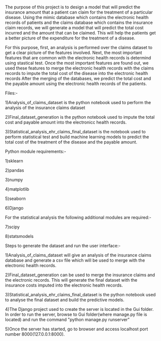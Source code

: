 The purpose of this project is to design a model that will predict the insurance amount that a patient can claim for the treatment of a particular disease. Using the mimic database which contains the electronic health records of patients and the claims database which contains the insurance claim records, we will generate a model that will predict the total cost incurred and the amount that can be claimed. This will help the patients get a better picture of the expenditure for the treatment of a disease.

For this purpose, first, an analysis is performed over the claims dataset to get a clear picture of the features involved.
Next, the most important features that are common with the electronic health records is determind using stastical test.
Once the most important features are found out, we used these features to merge the electronic health records with the claims records to impute the total cost of the disease into the electronic health records
After the merging of the databases, we predict the total cost and the payable amount using the electronic health records of the patients.

Files:-

1)Analysis_of_claims_dataset is the python notebook used to perform the analysis of the insurance claims dataset

2)Final_dataset_generation is the python notebook used to impute the total cost and payable amount into the electronicc health records.

3)Statistical_analysis_ehr_claims_final_dataset is the notebook used to perform statistical test and build machine learning models to predict the total cost of the treatment of the disease and the payable amount.

Python module requirements:-

1)sklearn

2)pandas

3)numpy

4)matplotlib

5)seaborn

6)Django

For the statistical analysis the following additional modules are required:-

7)scipy

8)statsmodels

Steps to generate the dataset and run the user interface:-

1)Analysis_of_claims_dataset will give an analysis of the insurance claims database and generate a csv file which will be used to merge with the electronic health records.

2)Final_dataset_generation can be used to merge the insurance claims and the electronic records. This will generate the final dataset with the insurance costs imputed into the electronic health records.

3)Statistical_analysis_ehr_claims_final_dataset is the python notebook used to analyse the final dataset and build the predictive models.

4)The Django project used to create the server is located in the Gui folder. In order to run the server, browse to Gui folder(where manage.py file is located) and run the command "python manage.py runserver"

5)Once the server has started, go to browser and access localhost port number 8000(127.0.0.1:8000). 
